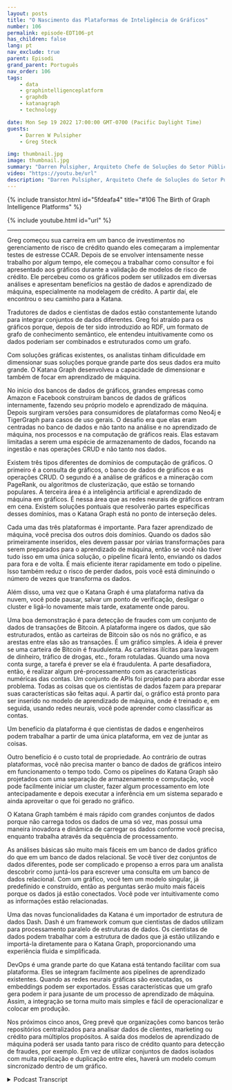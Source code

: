 ```yaml
---
layout: posts
title: "O Nascimento das Plataformas de Inteligência de Gráficos"
number: 106
permalink: episode-EDT106-pt
has_children: false
lang: pt
nav_exclude: true
parent: Episodi
grand_parent: Português
nav_order: 106
tags:
    - data
    - graphintelligenceplatform
    - graphdb
    - katanagraph
    - technology

date: Mon Sep 19 2022 17:00:00 GMT-0700 (Pacific Daylight Time)
guests:
    - Darren W Pulsipher
    - Greg Steck

img: thumbnail.jpg
image: thumbnail.jpg
summary: "Darren Pulsipher, Arquiteto Chefe de Soluções do Setor Público da Intel, e Greg Steck, Diretor Sênior de Soluções Setoriais da Katana Graph, falam sobre os benefícios da plataforma de inteligência de gráficos da Katana."
video: "https://youtu.be/url"
description: "Darren Pulsipher, Arquiteto Chefe de Soluções do Setor Público da Intel, e Greg Steck, Diretor Sênior de Soluções Setoriais da Katana Graph, falam sobre os benefícios da plataforma de inteligência de gráficos da Katana."
---
```


<div>
{% include transistor.html id="5fdeafa4" title="#106 The Birth of Graph Intelligence Platforms" %}

{% include youtube.html id="url" %}
</div>

---

Greg começou sua carreira em um banco de investimentos no gerenciamento de risco de crédito quando eles começaram a implementar testes de estresse CCAR. Depois de se envolver intensamente nesse trabalho por algum tempo, ele começou a trabalhar como consultor e foi apresentado aos gráficos durante a validação de modelos de risco de crédito. Ele percebeu como os gráficos podem ser utilizados em diversas análises e apresentam benefícios na gestão de dados e aprendizado de máquina, especialmente na modelagem de crédito. A partir daí, ele encontrou o seu caminho para a Katana.

Tradutores de dados e cientistas de dados estão constantemente lutando para integrar conjuntos de dados diferentes. Greg foi atraído para os gráficos porque, depois de ter sido introduzido ao RDF, um formato de grafo de conhecimento semântico, ele entendeu intuitivamente como os dados poderiam ser combinados e estruturados como um grafo.

Com soluções gráficas existentes, os analistas tinham dificuldade em dimensionar suas soluções porque grande parte dos seus dados era muito grande. O Katana Graph desenvolveu a capacidade de dimensionar e também de focar em aprendizado de máquina.

No início dos bancos de dados de gráficos, grandes empresas como Amazon e Facebook construíram bancos de dados de gráficos internamente, fazendo seu próprio modelo e aprendizado de máquina. Depois surgiram versões para consumidores de plataformas como Neo4j e TigerGraph para casos de uso gerais. O desafio era que elas eram centradas no banco de dados e não tanto na análise e no aprendizado de máquina, nos processos e na computação de gráficos reais. Elas estavam limitadas a serem uma espécie de armazenamento de dados, focando na ingestão e nas operações CRUD e não tanto nos dados.

Existem três tipos diferentes de domínios de computação de gráficos. O primeiro é a consulta de gráficos, o banco de dados de gráficos e as operações CRUD. O segundo é a análise de gráficos e a mineração com PageRank, ou algoritmos de clusterização, que estão se tornando populares. A terceira área é a inteligência artificial e aprendizado de máquina em gráficos. É nessa área que as redes neurais de gráficos entram em cena. Existem soluções pontuais que resolverão partes específicas desses domínios, mas o Katana Graph está no ponto de interseção deles.

Cada uma das três plataformas é importante. Para fazer aprendizado de máquina, você precisa dos outros dois domínios. Quando os dados são primeiramente inseridos, eles devem passar por várias transformações para serem preparados para o aprendizado de máquina, então se você não tiver tudo isso em uma única solução, o pipeline ficará lento, enviando os dados para fora e de volta. É mais eficiente iterar rapidamente em todo o pipeline. Isso também reduz o risco de perder dados, pois você está diminuindo o número de vezes que transforma os dados.

Além disso, uma vez que o Katana Graph é uma plataforma nativa da nuvem, você pode pausar, salvar um ponto de verificação, desligar o cluster e ligá-lo novamente mais tarde, exatamente onde parou.

Uma boa demonstração é para detecção de fraudes com um conjunto de dados de transações de Bitcoin. A plataforma ingere os dados, que são estruturados, então as carteiras de Bitcoin são os nós no gráfico, e as arestas entre elas são as transações. É um gráfico simples. A ideia é prever se uma carteira de Bitcoin é fraudulenta. As carteiras ilícitas para lavagem de dinheiro, tráfico de drogas, etc., foram rotuladas. Quando uma nova conta surge, a tarefa é prever se ela é fraudulenta. A parte desafiadora, então, é realizar algum pré-processamento com as características numéricas das contas. Um conjunto de APIs foi projetado para abordar esse problema. Todas as coisas que os cientistas de dados fazem para preparar suas características são feitas aqui. A partir daí, o gráfico está pronto para ser inserido no modelo de aprendizado de máquina, onde é treinado e, em seguida, usando redes neurais, você pode aprender como classificar as contas.

Um benefício da plataforma é que cientistas de dados e engenheiros podem trabalhar a partir de uma única plataforma, em vez de juntar as coisas.

Outro benefício é o custo total de propriedade. Ao contrário de outras plataformas, você não precisa manter o banco de dados de gráficos inteiro em funcionamento o tempo todo. Como os pipelines do Katana Graph são projetados com uma separação de armazenamento e computação, você pode facilmente iniciar um cluster, fazer algum processamento em lote antecipadamente e depois executar a inferência em um sistema separado e ainda aproveitar o que foi gerado no gráfico.

O Katana Graph também é mais rápido com grandes conjuntos de dados porque não carrega todos os dados de uma só vez, mas possui uma maneira inovadora e dinâmica de carregar os dados conforme você precisa, enquanto trabalha através da sequência de processamento.

As análises básicas são muito mais fáceis em um banco de dados gráfico do que em um banco de dados relacional. Se você tiver dez conjuntos de dados diferentes, pode ser complicado e propenso a erros para um analista descobrir como juntá-los para escrever uma consulta em um banco de dados relacional. Com um gráfico, você tem um modelo singular, já predefinido e construído, então as perguntas serão muito mais fáceis porque os dados já estão conectados. Você pode ver intuitivamente como as informações estão relacionadas.

Uma das novas funcionalidades da Katana é um importador de estrutura de dados Dash. Dash é um framework comum que cientistas de dados utilizam para processamento paralelo de estruturas de dados. Os cientistas de dados podem trabalhar com a estrutura de dados que já estão utilizando e importá-la diretamente para o Katana Graph, proporcionando uma experiência fluida e simplificada.

DevOps é uma grande parte do que Katana está tentando facilitar com sua plataforma. Eles se integram facilmente aos pipelines de aprendizado existentes. Quando as redes neurais gráficas são executadas, os embeddings podem ser exportados. Essas características que um grafo gera podem ir para jusante de um processo de aprendizado de máquina. Assim, a integração se torna muito mais simples e fácil de operacionalizar e colocar em produção.

Nos próximos cinco anos, Greg prevê que organizações como bancos terão repositórios centralizados para analisar dados de clientes, marketing ou crédito para múltiplos propósitos. A saída dos modelos de aprendizado de máquina poderá ser usada tanto para risco de crédito quanto para detecção de fraudes, por exemplo. Em vez de utilizar conjuntos de dados isolados com muita replicação e duplicação entre eles, haverá um modelo comum sincronizado dentro de um gráfico.



<details>
<summary> Podcast Transcript </summary>

<p></p>

</details>
